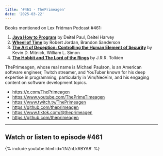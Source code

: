 ```yaml
---
title: '#461 - ThePrimeagen'
date: '2025-03-22'
---
```


Books mentioned on Lex Fridman Podcast #461:

1. <b><a href="https://amzn.to/4mbHlzM" target="_blank" rel="sponsored noopener noreferrer">Java How to Program</a></b> by Deitel Paul, Deitel Harvey
2. <b><a href="https://amzn.to/3F7wOEK" target="_blank" rel="sponsored noopener noreferrer">Wheel of Time</a></b> by Robert Jordan, Brandon Sanderson
3. <b><a href="https://amzn.to/44YpC8s" target="_blank" rel="sponsored noopener noreferrer">The Art of Deception: Controlling the Human Element of Security</a></b> by Kevin D. Mitnick, William L. Simon
4. <b><a href="https://amzn.to/434kNYL" target="_blank" rel="sponsored noopener noreferrer">The Hobbit and The Lord of the Rings</a></b> by J.R.R. Tolkien

<!--more-->

ThePrimeagen, whose real name is Michael Paulson, is an American software engineer, Twitch streamer, and YouTuber known for his deep expertise in programming, particularly in Vim/NeoVim, and his engaging content on software development topics.

- <a href="https://x.com/ThePrimeagen" target="_blank">https://x.com/ThePrimeagen</a>
- <a href="https://www.youtube.com/ThePrimeTimeagen" target="_blank">https://www.youtube.com/ThePrimeTimeagen</a>
- <a href="https://www.twitch.tv/ThePrimeagen" target="_blank">https://www.twitch.tv/ThePrimeagen</a>
- <a href="https://github.com/theprimeagen" target="_blank">https://github.com/theprimeagen</a>
- <a href="https://www.tiktok.com/@theprimeagen" target="_blank">https://www.tiktok.com/@theprimeagen</a>
- <a href="https://github.com/theprimeagen" target="_blank">https://github.com/theprimeagen</a>

- - - - - -

## Watch or listen to episode #461

{% include youtube.html id='tNZnLkRBYA8' %}